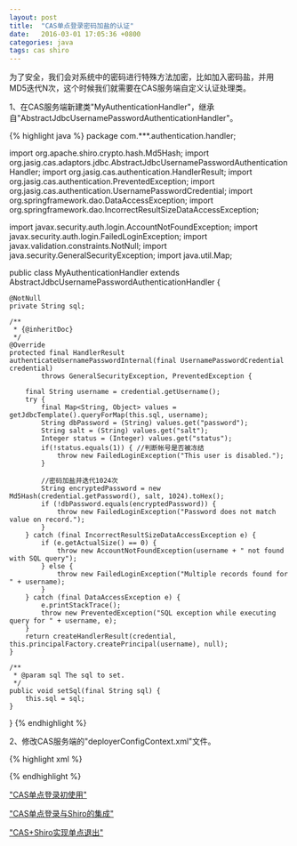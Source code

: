```yaml
---
layout: post
title:  "CAS单点登录密码加盐的认证"
date:   2016-03-01 17:05:36 +0800
categories: java
tags: cas shiro
---
```


为了安全，我们会对系统中的密码进行特殊方法加密，比如加入密码盐，并用MD5迭代N次，这个时候我们就需要在CAS服务端自定义认证处理类。

1、在CAS服务端新建类"MyAuthenticationHandler"，继承自"AbstractJdbcUsernamePasswordAuthenticationHandler"。

{% highlight java %}
package com.***.authentication.handler;

import org.apache.shiro.crypto.hash.Md5Hash;
import org.jasig.cas.adaptors.jdbc.AbstractJdbcUsernamePasswordAuthenticationHandler;
import org.jasig.cas.authentication.HandlerResult;
import org.jasig.cas.authentication.PreventedException;
import org.jasig.cas.authentication.UsernamePasswordCredential;
import org.springframework.dao.DataAccessException;
import org.springframework.dao.IncorrectResultSizeDataAccessException;

import javax.security.auth.login.AccountNotFoundException;
import javax.security.auth.login.FailedLoginException;
import javax.validation.constraints.NotNull;
import java.security.GeneralSecurityException;
import java.util.Map;

public class MyAuthenticationHandler extends AbstractJdbcUsernamePasswordAuthenticationHandler {

    @NotNull
    private String sql;

    /**
     * {@inheritDoc}
     */
    @Override
    protected final HandlerResult authenticateUsernamePasswordInternal(final UsernamePasswordCredential credential)
            throws GeneralSecurityException, PreventedException {

        final String username = credential.getUsername();
        try {
            final Map<String, Object> values = getJdbcTemplate().queryForMap(this.sql, username);
            String dbPassword = (String) values.get("password");
            String salt = (String) values.get("salt");
            Integer status = (Integer) values.get("status");
            if(!status.equals(1)) { //判断帐号是否被冻结
                throw new FailedLoginException("This user is disabled.");
            }

            //密码加盐并迭代1024次
            String encryptedPassword = new Md5Hash(credential.getPassword(), salt, 1024).toHex();
            if (!dbPassword.equals(encryptedPassword)) {
                throw new FailedLoginException("Password does not match value on record.");
            }
        } catch (final IncorrectResultSizeDataAccessException e) {
            if (e.getActualSize() == 0) {
                throw new AccountNotFoundException(username + " not found with SQL query");
            } else {
                throw new FailedLoginException("Multiple records found for " + username);
            }
        } catch (final DataAccessException e) {
            e.printStackTrace();
            throw new PreventedException("SQL exception while executing query for " + username, e);
        }
        return createHandlerResult(credential, this.principalFactory.createPrincipal(username), null);
    }

    /**
     * @param sql The sql to set.
     */
    public void setSql(final String sql) {
        this.sql = sql;
    }
}
{% endhighlight %}

2、修改CAS服务端的"deployerConfigContext.xml"文件。

{% highlight xml %}
<bean id="primaryAuthenticationHandler" class="com.***.authentication.handler.MyAuthenticationHandler">
    <property name="dataSource" ref="dataSource"/>
    <property name="sql" value="SELECT password, salt, status FROM table_name WHERE username=?"/>
</bean>

<!-- 数据源 -->
<bean id="dataSource" class="com.mchange.v2.c3p0.ComboPooledDataSource">
    <property name="driverClass" value="${jdbc.driverClassName}" />
    <property name="jdbcUrl" value="${jdbc.url}" />
    <property name="user" value="${jdbc.username}"/>
    <property name="password" value="${jdbc.password}"/>
    <property name="maxIdleTime" value="14400"/>
</bean>
{% endhighlight %}

["CAS单点登录初使用"](cas-first.html "CAS单点登录初使用")

["CAS单点登录与Shiro的集成"](integration-of-cas-and-shiro.html "CAS单点登录与Shiro的集成")

["CAS+Shiro实现单点退出"](cas-shiro-logout.html "CAS+Shiro实现单点退出")